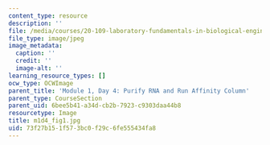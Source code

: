 ```yaml
---
content_type: resource
description: ''
file: /media/courses/20-109-laboratory-fundamentals-in-biological-engineering-spring-2010/73f27b151f573bc0f29c6fe555434fa8_m1d4_fig1.jpg
file_type: image/jpeg
image_metadata:
  caption: ''
  credit: ''
  image-alt: ''
learning_resource_types: []
ocw_type: OCWImage
parent_title: 'Module 1, Day 4: Purify RNA and Run Affinity Column'
parent_type: CourseSection
parent_uid: 6bee5b41-a34d-cb2b-7923-c9303daa44b8
resourcetype: Image
title: m1d4_fig1.jpg
uid: 73f27b15-1f57-3bc0-f29c-6fe555434fa8
---
```

